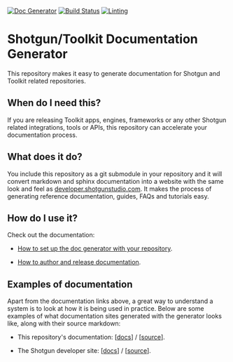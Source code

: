[![Doc Generator](https://img.shields.io/badge/docs-WWFX%20SG%20Doc%20Generator-blue.svg)](http://github.com/wwfxuk/tk-doc-generator)
[![Build Status](https://secure.travis-ci.org/wwfxuk/tk-doc-generator.svg?branch=master)](http://travis-ci.org/wwfxuk/tk-doc-generator)
[![Linting](https://img.shields.io/badge/PEP8%20by-Hound%20CI-a873d1.svg)](https://houndci.com)

# Shotgun/Toolkit Documentation Generator

This repository makes it easy to generate documentation for
Shotgun and Toolkit related repositories.

## When do I need this?

If you are releasing Toolkit apps, engines, frameworks or
any other Shotgun related integrations, tools or APIs,
this repository can accelerate your documentation process.

## What does it do?

You include this repository as a git submodule in your
repository and it will convert markdown and sphinx
documentation into a website with the same look and
feel as [developer.shotgunstudio.com](https://developer.shotgunstudio.com). It makes the
process of generating reference documentation, guides,
FAQs and tutorials easy.

## How do I use it?

Check out the documentation:

- [How to set up the doc generator with your repository](https://wwfxuk.github.io/tk-doc-generator/installation/integrating/).

- [How to author and release documentation](https://wwfxuk.github.io/tk-doc-generator/authoring/).

## Examples of documentation

Apart from the documentation links above, a great way to understand
a system is to look at how it is being used in practice. Below are some examples of what documentation sites generated with the generator
looks like, along with their source markdown:

- This repository's documentation: [[docs](https://wwfxuk.github.io/tk-doc-generator)] / [[source](https://github.com/wwfxuk/tk-doc-generator/tree/master/docs)].

- The Shotgun developer site: [[docs](https://developer.shotgunsoftware.com)] / [[source](https://github.com/shotgunsoftware/shotgunsoftware.github.io/tree/master/docs)].


